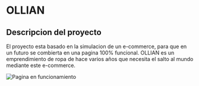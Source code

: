 # OLLIAN
## Descripcion del proyecto
El proyecto esta basado en la simulacion de un e-commerce, para que en un futuro se combierta en una pagina 100% funcional. OLLIAN es un emprendimiento de ropa de hace varios años que necesita el salto al mundo mediante este e-commerce.


![Pagina en funcionamiento](https://github.com/leomazzaferro/first.app-mazzaferro/blob/master/functionpage.gif)